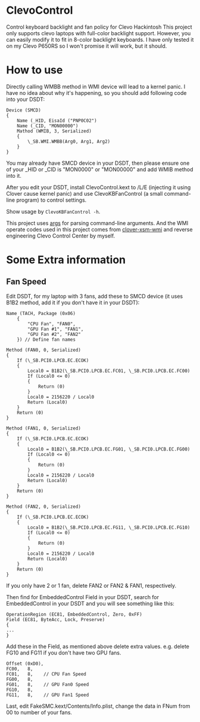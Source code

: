 # ClevoControl
Control keyboard backlight and fan policy for Clevo Hackintosh
This project only supports clevo laptops with full-color backlight support. However, you can easily modify it to fit in 8-color backlight keyboards.
I have only tested it on my Clevo P650RS so I won't promise it will work, but it should.

# How to use
Directly calling WMBB method in WMI device will lead to a kernel panic. I have no idea about why it's happening, so you should add following code into your DSDT:

```
Device (SMCD)
{
    Name (_HID, EisaId ("PNP0C02")
    Name (_CID, "MON00000")
    Mathod (WMIB, 3, Serialized)
    {
        \_SB.WMI.WMBB(Arg0, Arg1, Arg2)
    }
}
```

You may already have SMCD device in your DSDT, then please ensure one of your \_HID or \_CID is "MON0000" or "MON00000" and add WMIB method into it.

After you edit your DSDT, install ClevoControl.kext to /L/E (injecting it using Clover cause kernel panic) and use ClevoKBFanControl (a small command-line program) to control settings.

Show usage by `ClevoKBFanControl -h`.

This project uses [args](https://github.com/Taywee/args) for parsing command-line arguments. And the WMI operate codes used in this project comes from [clover-xsm-wmi](https://github.com/sonnym/clevo-xsm-wmi) and reverse engineering Clevo Control Center by myself.

# Some Extra information
## Fan Speed
Edit DSDT, for my laptop with 3 fans, add these to SMCD device (it uses B1B2 method, add it if you don't have it in your DSDT):

```
Name (TACH, Package (0x06)
    {
        "CPU Fan", "FAN0",
        "GPU Fan #1", "FAN1",
        "GPU Fan #2", "FAN2"
    }) // Define fan names

Method (FAN0, 0, Serialized)
{
    If (\_SB.PCI0.LPCB.EC.ECOK)
    {
        Local0 = B1B2(\_SB.PCI0.LPCB.EC.FC01, \_SB.PCI0.LPCB.EC.FC00)
        If (Local0 <= 0)
        {
            Return (0)
        }
        Local0 = 2156220 / Local0
        Return (Local0)
    }
    Return (0)
}

Method (FAN1, 0, Serialized)
{
    If (\_SB.PCI0.LPCB.EC.ECOK)
    {
        Local0 = B1B2(\_SB.PCI0.LPCB.EC.FG01, \_SB.PCI0.LPCB.EC.FG00)
        If (Local0 <= 0)
        {
            Return (0)
        }
        Local0 = 2156220 / Local0
        Return (Local0)
    }
    Return (0)
}

Method (FAN2, 0, Serialized)
{
    If (\_SB.PCI0.LPCB.EC.ECOK)
    {
        Local0 = B1B2(\_SB.PCI0.LPCB.EC.FG11, \_SB.PCI0.LPCB.EC.FG10)
        If (Local0 <= 0)
        {
            Return (0)
        }
        Local0 = 2156220 / Local0
        Return (Local0)
    }
    Return (0)
}
```

If you only have 2 or 1 fan, delete FAN2 or FAN2 & FAN1, respectively.

Then find for EmbeddedControl Field in your DSDT, search for EmbeddedControl in your DSDT and you will see something like this:

```
OperationRegion (EC81, EmbeddedControl, Zero, 0xFF)
Field (EC81, ByteAcc, Lock, Preserve)
{
...
}
```

Add these in the Field, as mentioned above delete extra values. e.g. delete FG10 and FG11 if you don't have two GPU fans.

```
Offset (0xD0),
FC00,   8,
FC01,   8,    // CPU Fan Speed
FG00,   8,
FG01,   8,    // GPU Fan0 Speed
FG10,   8,
FG11,   8,    // GPU Fan1 Speed
```

Last, edit FakeSMC.kext/Contents/Info.plist, change the data in FNum from 00 to number of your fans.

